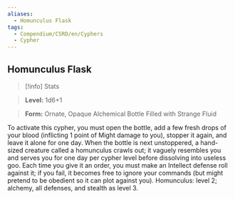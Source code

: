 ```yaml
---
aliases:
  - Homunculus Flask
tags:
  - Compendium/CSRD/en/Cyphers
  - Cypher
---
```

  
    
## Homunculus Flask    
>[!info] Stats    
> **Level:** 1d6+1    
> **Form:** Ornate, Opaque Alchemical Bottle Filled with Strange Fluid  
    
To activate this cypher, you must open the bottle, add a few fresh drops of your blood (inflicting 1 point of Might damage to you), stopper it again, and leave it alone for one day. When the bottle is next unstoppered, a hand-sized creature called a homunculus crawls out; it vaguely resembles you and serves you for one day per cypher level before dissolving into useless goo. Each time you give it an order, you must make an Intellect defense roll against it; if you fail, it becomes free to ignore your commands (but might pretend to be obedient so it can plot against you). Homunculus: level 2; alchemy, all defenses, and stealth as level 3.